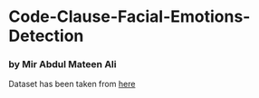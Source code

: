 # Code-Clause-Facial-Emotions-Detection
### by Mir Abdul Mateen Ali 


Dataset has been taken from <a href="https://www.kaggle.com/datasets/msambare/fer2013"> here </a> 
